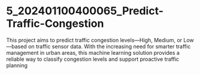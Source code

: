 # 5_202401100400065_Predict-Traffic-Congestion
This project aims to predict traffic congestion levels—High, Medium, or Low—based on traffic sensor data. With the increasing need for smarter traffic management in urban areas, this machine learning solution provides a reliable way to classify congestion levels and support proactive traffic planning
